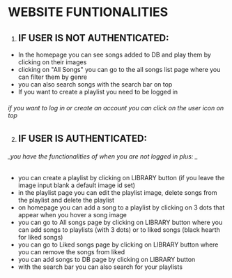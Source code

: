 # WEBSITE FUNTIONALITIES
1. ## IF USER IS NOT AUTHENTICATED:

- In the homepage you can see songs added to DB and play them by clicking on their images
- clicking on "All Songs" you can go to the all songs list page where you can filter them by genre
- you can also search songs with the search bar on top
- If you want to create a playlist you need to be logged in

###### _if you want to log in or create an account you can click on the user icon on top_

2. ## IF USER IS AUTHENTICATED:

###### _you have the functionalities of when you are not logged in plus: _

- you can create a playlist by clicking on LIBRARY button (if you leave the image input blank a default image id set)
- in the playlist page you can edit the playlist image, delete songs from the playlist and delete the playlist
- on homepage you can add a song to a playlist by clicking on 3 dots that appear when you hover a song image
- you can go to All songs page by clicking on LIBRARY button where you can add songs to playlists (with 3 dots) or to liked songs (black hearth for liked songs)
- you can go to Liked songs page by clicking on LIBRARY button where you can remove the songs from liked
- you can add songs to DB page by clicking on LIBRARY button
- with the search bar you can also search for your playlists
